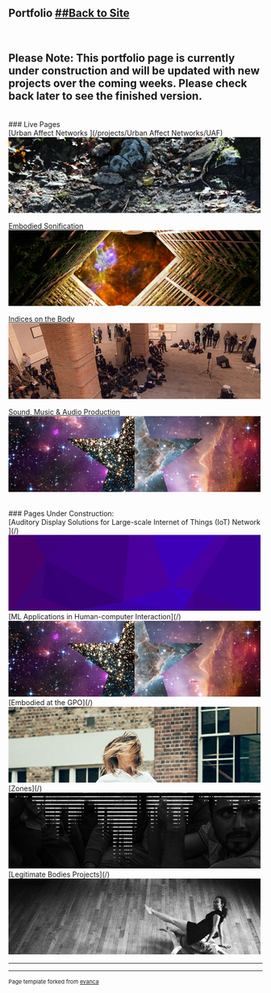 ## Portfolio  [##Back to Site](https://www.stephenroddy.com)
<br />

Please Note: This portfolio page is currently under construction and will be updated with new projects over the coming weeks. Please check back later to see the finished version.
---
<!-- //Use some ahref tags to make the images link across to the pages also -->
<br />
### Live Pages
<br />
[Urban Affect Networks ](/projects/Urban Affect Networks/UAF)
<img src="images/tabs/UAFtab.png?raw=true"/>

[Embodied Sonification](/projects/embodied_sonification/embodied_sonification)
<img src="images/tabs/HCtab.png?raw=true"/>

[Indices on the Body](/projects/indices/indices_audio)
<img src="images/tabs/JLNtab.png?raw=true"/>

[Sound, Music & Audio Production](/projects/Music/music)
<img src="images/tabs/STRtab.png?raw=true"/>

<br />
### Pages Under Construction:
<br />
[Auditory Display Solutions for Large-scale Internet of Things (IoT) Network ](/)
<img src="images/tabs/ADIOTtab.png?raw=true"/>
[ML Applications in Human-computer Interaction](/)
<img src="images/tabs/STRtab.png?raw=true"/>
[Embodied at the GPO](/)
<img src="images/tabs/GPOtab.png?raw=true"/>
[Zones](/)
<img src="images/tabs/ZNStab.jpg?raw=true"/>
[Legitimate Bodies Projects](/)
<img src="images/tabs/LBtab.jpg?raw=true"/>


<!-- Below are the properly linked tabs. Make these available and delete others when portfolio is complete -->
<!--

[Auditory Display Solutions for Large-scale Internet of Things (IoT) Network ](/projects/ad_iot/ad_iot)
<img src="images/tabs/ADIOTtab.png?raw=true"/>

[Urban Affect Networks ](/projects/Urban Affect Networks/UAF)
<img src="images/tabs/UAFtab.png?raw=true"/>

[Embodied Sonification](/projects/embodied_sonification/embodied_sonification)
<img src="images/tabs/HCtab.png?raw=true"/>

[Indices on the Body](/projects/indices/indices_audio)
<img src="images/tabs/JLNtab.png?raw=true"/>

[Zones](/projects/embodied_sonification/embodied_sonification)
<img src="images/tabs/ZNStab.jpg?raw=true"/>

[Sound, Music & Audio Production](/projects/Music/music)
<img src="images/tabs/STRtab.png?raw=true"/>

[Embodied at the GPO](/projects/embodied_sonification/embodied_sonification)
<img src="images/tabs/GPOtab.png?raw=true"/>


[Legitimate Bodies Projects](/projects/Music/music)
<img src="images/tabs/LBtab.jpg?raw=true"/>

[ML Applications in Human-computer Interaction](/projects/Music/music)
<img src="images/tabs/STRtab.png?raw=true"/>
-->

---

---
<p style="font-size:11px">Page template forked from <a href="https://github.com/evanca/quick-portfolio">evanca</a></p>
<!-- Remove above link if you don't want to attibute -->
